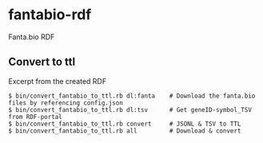 # fantabio-rdf
Fanta.bio RDF

## Convert to ttl

Excerpt from the created RDF
```
$ bin/convert_fantabio_to_ttl.rb dl:fanta    # Download the fanta.bio files by referencing config.json
$ bin/convert_fantabio_to_ttl.rb dl:tsv      # Get geneID-symbol_TSV from RDF-portal
$ bin/convert_fantabio_to_ttl.rb convert     # JSONL & TSV to TTL
$ bin/convert_fantabio_to_ttl.rb all         # Download & convert
```
